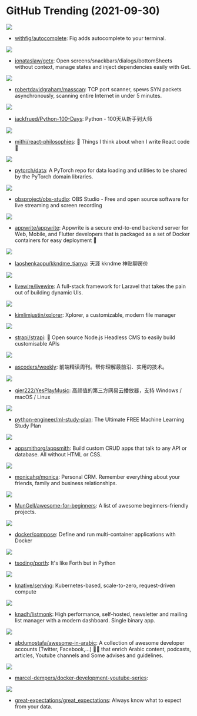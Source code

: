 # GitHub Trending (2021-09-30)

![](https://img.shields.io/badge/TypeScript-New%20242-green?style=flat-square&logo=appveyor)
- [withfig/autocomplete](https://github.com/withfig/autocomplete): Fig adds autocomplete to your terminal.

![](https://img.shields.io/badge/Dart-New%2011-green?style=flat-square&logo=appveyor)
- [jonataslaw/getx](https://github.com/jonataslaw/getx): Open screens/snackbars/dialogs/bottomSheets without context, manage states and inject dependencies easily with Get.

![](https://img.shields.io/badge/C-New%20624-green?style=flat-square&logo=appveyor)
- [robertdavidgraham/masscan](https://github.com/robertdavidgraham/masscan): TCP port scanner, spews SYN packets asynchronously, scanning entire Internet in under 5 minutes.

![](https://img.shields.io/badge/Python-New%2046-green?style=flat-square&logo=appveyor)
- [jackfrued/Python-100-Days](https://github.com/jackfrued/Python-100-Days): Python - 100天从新手到大师

![](https://img.shields.io/badge/none-New%2067-green?style=flat-square&logo=appveyor)
- [mithi/react-philosophies](https://github.com/mithi/react-philosophies): 🧘 Things I think about when I write React code 🧘

![](https://img.shields.io/badge/Python-New%2077-green?style=flat-square&logo=appveyor)
- [pytorch/data](https://github.com/pytorch/data): A PyTorch repo for data loading and utilities to be shared by the PyTorch domain libraries.

![](https://img.shields.io/badge/C-New%2038-green?style=flat-square&logo=appveyor)
- [obsproject/obs-studio](https://github.com/obsproject/obs-studio): OBS Studio - Free and open source software for live streaming and screen recording

![](https://img.shields.io/badge/JavaScript-New%2041-green?style=flat-square&logo=appveyor)
- [appwrite/appwrite](https://github.com/appwrite/appwrite): Appwrite is a secure end-to-end backend server for Web, Mobile, and Flutter developers that is packaged as a set of Docker containers for easy deployment 🚀

![](https://img.shields.io/badge/none-New%2046-green?style=flat-square&logo=appveyor)
- [laoshenkaopu/kkndme_tianya](https://github.com/laoshenkaopu/kkndme_tianya): 天涯 kkndme 神贴聊房价

![](https://img.shields.io/badge/Blade-New%2020-green?style=flat-square&logo=appveyor)
- [livewire/livewire](https://github.com/livewire/livewire): A full-stack framework for Laravel that takes the pain out of building dynamic UIs.

![](https://img.shields.io/badge/TypeScript-New%2086-green?style=flat-square&logo=appveyor)
- [kimlimjustin/xplorer](https://github.com/kimlimjustin/xplorer): Xplorer, a customizable, modern file manager

![](https://img.shields.io/badge/JavaScript-New%2030-green?style=flat-square&logo=appveyor)
- [strapi/strapi](https://github.com/strapi/strapi): 🚀 Open source Node.js Headless CMS to easily build customisable APIs

![](https://img.shields.io/badge/JavaScript-New%20169-green?style=flat-square&logo=appveyor)
- [ascoders/weekly](https://github.com/ascoders/weekly): 前端精读周刊。帮你理解最前沿、实用的技术。

![](https://img.shields.io/badge/JavaScript-New%20226-green?style=flat-square&logo=appveyor)
- [qier222/YesPlayMusic](https://github.com/qier222/YesPlayMusic): 高颜值的第三方网易云播放器，支持 Windows / macOS / Linux

![](https://img.shields.io/badge/none-New%20303-green?style=flat-square&logo=appveyor)
- [python-engineer/ml-study-plan](https://github.com/python-engineer/ml-study-plan): The Ultimate FREE Machine Learning Study Plan

![](https://img.shields.io/badge/TypeScript-New%2014-green?style=flat-square&logo=appveyor)
- [appsmithorg/appsmith](https://github.com/appsmithorg/appsmith): Build custom CRUD apps that talk to any API or database. All without HTML or CSS.

![](https://img.shields.io/badge/PHP-New%2014-green?style=flat-square&logo=appveyor)
- [monicahq/monica](https://github.com/monicahq/monica): Personal CRM. Remember everything about your friends, family and business relationships.

![](https://img.shields.io/badge/none-New%2050-green?style=flat-square&logo=appveyor)
- [MunGell/awesome-for-beginners](https://github.com/MunGell/awesome-for-beginners): A list of awesome beginners-friendly projects.

![](https://img.shields.io/badge/Go-New%2018-green?style=flat-square&logo=appveyor)
- [docker/compose](https://github.com/docker/compose): Define and run multi-container applications with Docker

![](https://img.shields.io/badge/Python-New%2072-green?style=flat-square&logo=appveyor)
- [tsoding/porth](https://github.com/tsoding/porth): It's like Forth but in Python

![](https://img.shields.io/badge/Go-New%205-green?style=flat-square&logo=appveyor)
- [knative/serving](https://github.com/knative/serving): Kubernetes-based, scale-to-zero, request-driven compute

![](https://img.shields.io/badge/Go-New%2037-green?style=flat-square&logo=appveyor)
- [knadh/listmonk](https://github.com/knadh/listmonk): High performance, self-hosted, newsletter and mailing list manager with a modern dashboard. Single binary app.

![](https://img.shields.io/badge/none-New%2016-green?style=flat-square&logo=appveyor)
- [abdumostafa/awesome-in-arabic](https://github.com/abdumostafa/awesome-in-arabic): A collection of awesome developer accounts (Twitter, Facebook,...) 👨‍💻 that enrich Arabic content, podcasts, articles, Youtube channels and Some advises and guidelines.

![](https://img.shields.io/badge/Go-New%203-green?style=flat-square&logo=appveyor)
- [marcel-dempers/docker-development-youtube-series](https://github.com/marcel-dempers/docker-development-youtube-series): 

![](https://img.shields.io/badge/Python-New%2012-green?style=flat-square&logo=appveyor)
- [great-expectations/great_expectations](https://github.com/great-expectations/great_expectations): Always know what to expect from your data.

